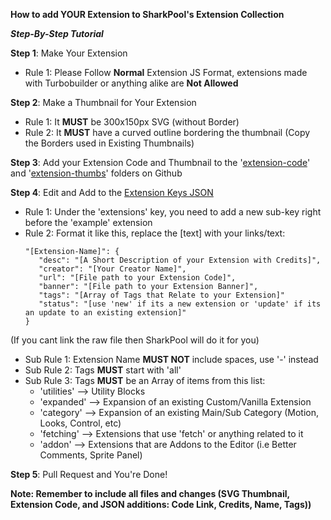 
**How to add YOUR Extension to SharkPool's Extension Collection**

***Step-By-Step Tutorial***

**Step 1**: Make Your Extension
  - Rule 1: Please Follow **Normal** Extension JS Format, extensions made with Turbobuilder or anything alike are **Not Allowed**

**Step 2**: Make a Thumbnail for Your Extension
  - Rule 1: It **MUST** be 300x150px SVG (without Border)
  - Rule 2: It **MUST** have a curved outline bordering the thumbnail (Copy the Borders used in Existing Thumbnails)

**Step 3**: Add your Extension Code and Thumbnail to the '[extension-code](https://github.com/SharkPool-SP/SharkPools-Extensions/tree/main/extension-code)' and '[extension-thumbs](https://github.com/SharkPool-SP/SharkPools-Extensions/tree/main/extension-thumbs)' folders on Github

**Step 4**: Edit and Add to the [Extension Keys JSON](https://github.com/SharkPool-SP/SharkPools-Extensions/blob/main/Gallery%20Files/Extension-Keys.json)
  - Rule 1: Under the 'extensions' key, you need to add a new sub-key right before the 'example' extension
  - Rule 2: Format it like this, replace the [text] with your links/text:
    ```
    "[Extension-Name]": {
       "desc": "[A Short Description of your Extension with Credits]",
       "creator": "[Your Creator Name]",
       "url": "[File path to your Extension Code]",
       "banner": "[File path to your Extension Banner]",
       "tags": "[Array of Tags that Relate to your Extension]"
       "status": "[use 'new' if its a new extension or 'update' if its an update to an existing extension]"
    }
  (If you cant link the raw file then SharkPool will do it for you)
  - Sub Rule 1: Extension Name **MUST NOT** include spaces, use '-' instead
  - Sub Rule 2: Tags **MUST** start with 'all'
  - Sub Rule 3: Tags **MUST** be an Array of items from this list:
    - 'utilities' --> Utility Blocks
    - 'expanded' --> Expansion of an existing Custom/Vanilla Extension
    - 'category' --> Expansion of an existing Main/Sub Category (Motion, Looks, Control, etc)
    - 'fetching' --> Extensions that use 'fetch' or anything related to it
    - 'addon' --> Extensions that are Addons to the Editor (i.e Better Comments, Sprite Panel)

**Step 5**: Pull Request and You're Done!

**Note: Remember to include all files and changes (SVG Thumbnail, Extension Code, and JSON additions: Code Link, Credits, Name, Tags))**
